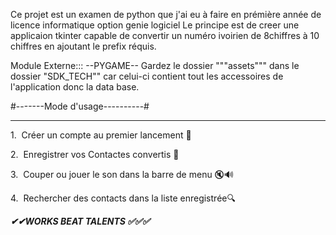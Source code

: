 Ce projet est un examen de python que j'ai eu à faire en prémière année de licence informatique option genie logiciel
Le principe est de creer une applicaion tkinter capable de convertir un numéro ivoirien de 8chiffres à 10 chiffres en ajoutant le prefix réquis.

Module Externe::: --PYGAME--
Gardez le dossier """assets""" dans le dossier "SDK_TECH""
car celui-ci contient tout les accessoires
de l'application donc la data base.


#-------Mode d'usage----------#
_______________________________

1.  Créer un compte au premier lancement 📒

2.  Enregistrer vos Contactes convertis 💱

3.  Couper ou jouer le son dans la barre de menu 🔇🔊

4.  Rechercher des contacts dans la liste enregistrée🔍

___✔✔WORKS BEAT TALENTS ✅✅✅___
